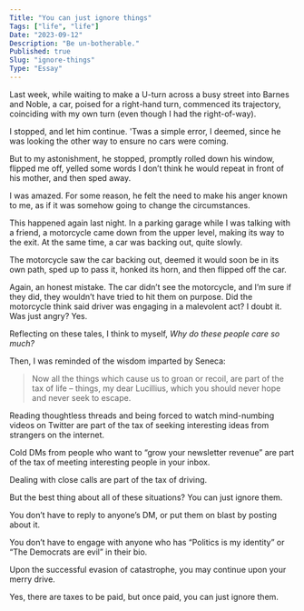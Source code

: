 ```yaml
---
Title: "You can just ignore things"
Tags: ["life", "life"]
Date: "2023-09-12"
Description: "Be un-botherable."
Published: true
Slug: "ignore-things"
Type: "Essay"
---
```

Last week, while waiting to make a U-turn across a busy street into Barnes and Noble, a car, poised for a right-hand turn, commenced its trajectory, coinciding with my own turn (even though I had the right-of-way).

I stopped, and let him continue. 'Twas a simple error, I deemed, since he was looking the other way to ensure no cars were coming.

But to my astonishment, he stopped, promptly rolled down his window, flipped me off, yelled some words I don’t think he would repeat in front of his mother, and then sped away.

I was amazed. For some reason, he felt the need to make his anger known to me, as if it was somehow going to change the circumstances.

This happened again last night. In a parking garage while I was talking with a friend, a motorcycle came down from the upper level, making its way to the exit. At the same time, a car was backing out, quite slowly.

The motorcycle saw the car backing out, deemed it would soon be in its own path, sped up to pass it, honked its horn, and then flipped off the car.

Again, an honest mistake. The car didn’t see the motorcycle, and I’m sure if they did, they wouldn’t have tried to hit them on purpose. Did the motorcycle think said driver was engaging in a malevolent act? I doubt it. Was just angry? Yes.

Reflecting on these tales, I think to myself, *Why do these people care so much?*

Then, I was reminded of the wisdom imparted by Seneca:

>  Now all the things which cause us to groan or recoil, are part of the tax of life – things, my dear Lucillius, which you should never hope and never seek to escape.

Reading thoughtless threads and being forced to watch mind-numbing videos on Twitter are part of the tax of seeking interesting ideas from strangers on the internet.

Cold DMs from people who want to “grow your newsletter revenue” are part of the tax of meeting interesting people in your inbox.

Dealing with close calls are part of the tax of driving.

But the best thing about all of these situations? You can just ignore them.

You don’t have to reply to anyone’s DM, or put them on blast by posting about it.

You don’t have to engage with anyone who has “Politics is my identity” or “The Democrats are evil” in their bio.

Upon the successful evasion of catastrophe, you may continue upon your merry drive.

Yes, there are taxes to be paid, but once paid, you can just ignore them.



